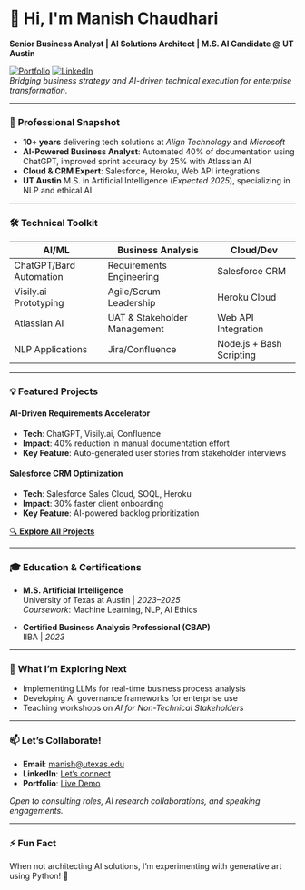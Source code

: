 # 👋 Hi, I'm Manish Chaudhari  
**Senior Business Analyst | AI Solutions Architect | M.S. AI Candidate @ UT Austin**  

[![Portfolio](https://img.shields.io/badge/🌐_Portfolio-Live_Here-8A2BE2)](https://manish4u14-utexas.github.io/my-portfolio/) 
[![LinkedIn](https://img.shields.io/badge/🔗_LinkedIn-Connect_Here-blue)](https://www.linkedin.com/in/yourprofile)  
*Bridging business strategy and AI-driven technical execution for enterprise transformation.*

---

### 🚀 **Professional Snapshot**  
- **10+ years** delivering tech solutions at *Align Technology* and *Microsoft*  
- **AI-Powered Business Analyst**: Automated 40% of documentation using ChatGPT, improved sprint accuracy by 25% with Atlassian AI  
- **Cloud & CRM Expert**: Salesforce, Heroku, Web API integrations  
- **UT Austin** M.S. in Artificial Intelligence (*Expected 2025*), specializing in NLP and ethical AI  

---

### 🛠️ **Technical Toolkit**  

| **AI/ML**              | **Business Analysis**       | **Cloud/Dev**            |  
|-------------------------|-----------------------------|--------------------------|  
| ChatGPT/Bard Automation | Requirements Engineering    | Salesforce CRM           |  
| Visily.ai Prototyping   | Agile/Scrum Leadership      | Heroku Cloud             |  
| Atlassian AI           | UAT & Stakeholder Management| Web API Integration      |  
| NLP Applications       | Jira/Confluence            | Node.js + Bash Scripting |  

---

### 💡 **Featured Projects**  

#### **AI-Driven Requirements Accelerator**  
- **Tech**: ChatGPT, Visily.ai, Confluence  
- **Impact**: 40% reduction in manual documentation effort  
- **Key Feature**: Auto-generated user stories from stakeholder interviews  

#### **Salesforce CRM Optimization**  
- **Tech**: Salesforce Sales Cloud, SOQL, Heroku  
- **Impact**: 30% faster client onboarding  
- **Key Feature**: AI-powered backlog prioritization  

[🔍 **Explore All Projects**](https://manish4u14-utexas.github.io/my-portfolio/#projects)  

---

### 🎓 **Education & Certifications**  
- **M.S. Artificial Intelligence**  
  University of Texas at Austin | *2023–2025*  
  *Coursework*: Machine Learning, NLP, AI Ethics  

- **Certified Business Analysis Professional (CBAP)**  
  IIBA | *2023*  

---

### 📌 **What I’m Exploring Next**  
- Implementing LLMs for real-time business process analysis  
- Developing AI governance frameworks for enterprise use  
- Teaching workshops on *AI for Non-Technical Stakeholders*  

---

### 📫 **Let’s Collaborate!**  
- **Email**: [manish@utexas.edu](mailto:manish4u14@utexas.edu)  
- **LinkedIn**: [Let’s connect](https://www.linkedin.com/in/mkchaudhari)  
- **Portfolio**: [Live Demo](https://manish4u14-utexas.github.io/my-portfolio/)  

*Open to consulting roles, AI research collaborations, and speaking engagements.*  

---

### ⚡ **Fun Fact**  
When not architecting AI solutions, I’m experimenting with generative art using Python! 🎨  


<!---
manish4u14-utexas/manish4u14-utexas is a ✨ special ✨ repository because its `README.md` (this file) appears on your GitHub profile.
You can click the Preview link to take a look at your changes.
--->
